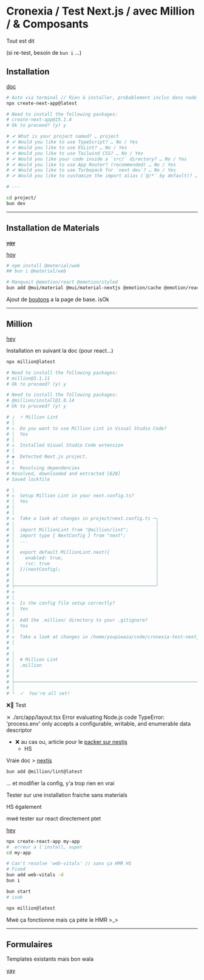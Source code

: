 # Cronexia / Test Next.js / avec Million / & Composants

Tout est dit

(si re-test, besoin de `bun i` ...)

## Installation

[doc](https://nextjs.org/docs/app/getting-started/installation)

```bash
# Auto via terminal // Rien à installer, probablement inclus dans node ou chp
npx create-next-app@latest

# Need to install the following packages:
# create-next-app@15.1.4
# Ok to proceed? (y) y

# ✔ What is your project named? … project
# ✔ Would you like to use TypeScript? … No / Yes
# ✔ Would you like to use ESLint? … No / Yes
# ✔ Would you like to use Tailwind CSS? … No / Yes
# ✔ Would you like your code inside a `src/` directory? … No / Yes
# ✔ Would you like to use App Router? (recommended) … No / Yes
# ✔ Would you like to use Turbopack for `next dev`? … No / Yes
# ✔ Would you like to customize the import alias (`@/*` by default)? … No / Yes

# ---

cd project/
bun dev
```

---

## Installation de Materials

~~[yay](https://github.com/material-components/material-web/blob/main/docs/quick-start.md)~~

[hoy](https://mui.com/material-ui/integrations/nextjs/)

```bash
# npm install @material/web
## bun i @material/web

# Manquait @emotion/react @emotion/styled
bun add @mui/material @mui/material-nextjs @emotion/cache @emotion/react @emotion/styled
```

Ajout de [boutons](https://mui.com/material-ui/react-button/) a la page de base. isOk

---

## Million

[hey](https://github.com/aidenybai/million)

Installation en suivant la doc (pour react...)

```bash
npx million@latest

# Need to install the following packages:
# million@3.1.11
# Ok to proceed? (y) y

# Need to install the following packages:
# @million/install@1.0.14
# Ok to proceed? (y) y

# ┌  ⚡ Million Lint
# │
# ◇  Do you want to use Million Lint in Visual Studio Code?
# │  Yes
# │
# ◇  Installed Visual Studio Code extension
# │
# ◆  Detected Next.js project.
# │
# ◇  Resolving dependencies
# Resolved, downloaded and extracted [628]
# Saved lockfile

# │
# ◇  Setup Million Lint in your next.config.ts?
# │  Yes
# │
# │
# ◇  Take a look at changes in project/next.config.ts ─╮
# │                                                    │
# │  import MillionLint from "@million/lint";          │
# │  import type { NextConfig } from "next";           │
# │  ...                                               │
# │                                                    │
# │  export default MillionLint.next({                 │
# │    enabled: true,                                  │
# │    rsc: true                                       │
# │  })(nextConfig);                                   │
# │                                                    │
# │                                                    │
# ├────────────────────────────────────────────────────╯
# ◇
# │
# ◇  Is the config file setup correctly?
# │  Yes
# │
# ◇  Add the .million/ directory to your .gitignore?
# │  Yes
# │
# ◇  Take a look at changes in /home/youpiwaza/code/cronexia-test-nextjs-w-million/.gitignore ─╮
# │                                                                                            │
#                                                                         │
# │                                                                                            │
# │  # Million Lint                                                                            │
# │  .million                                                                                  │
# │                                                                                            │
# │                                                                                            │
# ├────────────────────────────────────────────────────────────────────────────────────────────╯
# │
# └  ✓  You're all set!
```

❌📌 Test

 ⨯ ./src/app/layout.tsx
Error evaluating Node.js code
TypeError: 'process.env' only accepts a configurable, writable, and enumerable data descriptor

- ❌ au cas ou, article pour le [packer sur nestjs](https://dev.to/tobysolutions/how-to-use-millionjs-in-a-next-app-1eim)
  - HS

Vraie doc > [nextjs](https://million.dev/docs#manual-installation)

```bash
bun add @million/lint@latest
```

... et modifier la config, y'a trop rien en vrai

Tester sur une installation fraiche sans materials

HS également

mwé tester sur react directement ptet

[hey](https://create-react-app.dev/docs/getting-started)

```bash
npx create-react-app my-app
#  erreur a l'install, super
cd my-app

# Can't resolve 'web-vitals' // sans ça HMR HS
# Fixed
bun add web-vitals -d 
bun i

bun start
# isok

npx million@latest
```

Mwé ça fonctionne mais ça pète le HMR >_>

---

## Formulaires

Templates existants mais bon wala

[yay](https://mui.com/material-ui/getting-started/templates/#free-templates)

